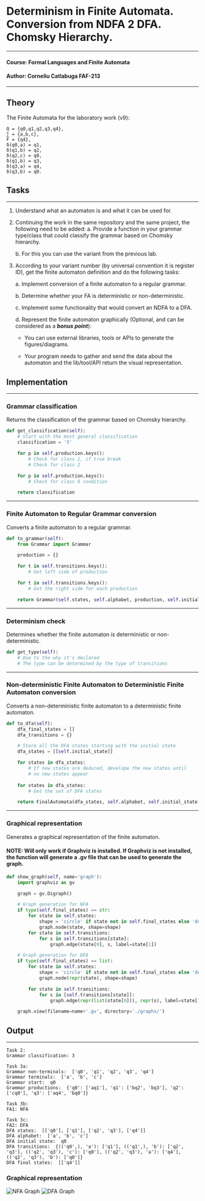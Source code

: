 # Determinism in Finite Automata. Conversion from NDFA 2 DFA. Chomsky Hierarchy.

---

#### Course: Formal Languages and Finite Automata
#### Author: Corneliu Catlabuga FAF-213

----

## Theory
The Finite Automata for the laboratory work (v9):

```
Q = {q0,q1,q2,q3,q4},
∑ = {a,b,c},
F = {q4},
δ(q0,a) = q1,
δ(q1,b) = q2,
δ(q2,c) = q0,
δ(q1,b) = q3,
δ(q3,a) = q4,
δ(q3,b) = q0.
```

## Tasks

---

1. Understand what an automaton is and what it can be used for.

2. Continuing the work in the same repository and the same project, the following need to be added:
    a. Provide a function in your grammar type/class that could classify the grammar based on Chomsky hierarchy.

    b. For this you can use the variant from the previous lab.

3. According to your variant number (by universal convention it is register ID), get the finite automaton definition and do the following tasks:

    a. Implement conversion of a finite automaton to a regular grammar.

    b. Determine whether your FA is deterministic or non-deterministic.

    c. Implement some functionality that would convert an NDFA to a DFA.
    
    d. Represent the finite automaton graphically (Optional, and can be considered as a __*bonus point*__):
      
    - You can use external libraries, tools or APIs to generate the figures/diagrams.
        
    - Your program needs to gather and send the data about the automaton and the lib/tool/API return the visual representation.

## Implementation

---

### Grammar classification
Returns the classification of the grammar based on Chomsky hierarchy.
```python
def get_classification(self):
    # Start with the most general classification
    classification = '3'

    for p in self.production.keys():
        # Check for class 1, if true break
        # Check for class 2

    for p in self.production.keys():
        # Check for class 0 condition

    return classification
```

---

### Finite Automaton to Regular Grammar conversion
Converts a finite automaton to a regular grammar.
```py
def to_grammar(self):
    from Grammar import Grammar

    production = {}

    for t in self.transitions.keys():
        # Get left side of production

    for t in self.transitions.keys():
        # Get the right side for each production

    return Grammar(self.states, self.alphabet, production, self.initial_state)
```

---

### Determinism check
Determines whether the finite automaton is deterministic or non-deterministic.
```py
def get_type(self):
    # Due to the why it's declared
    # The type can be determined by the type of transitions
```

---

### Non-deterministic Finite Automaton to Deterministic Finite Automaton conversion
Converts a non-deterministic finite automaton to a deterministic finite automaton.
```py
def to_dfa(self):
    dfa_final_states = []
    dfa_transitions = {}

    # Store all the DFA states starting with the initial state
    dfa_states = [[self.initial_state]]

    for states in dfa_states:
        # If new states are deduced, develope the new states until
        # no new states appear 
        
    for states in dfa_states:
        # Get the set of DFA states

    return FinalAutomata(dfa_states, self.alphabet, self.initial_state, dfa_transitions, dfa_final_states)
```

---

### Graphical representation
Generates a graphical representation of the finite automaton.
#### NOTE: Will only work if Graphviz is installed. If Graphviz is not installed, the function will generate a .gv file that can be used to generate the graph.
```python
def show_graph(self, name='graph'):
    import graphviz as gv

    graph = gv.Digraph()

    # Graph generation for NFA
    if type(self.final_states) == str:
        for state in self.states:
            shape = 'circle' if state not in self.final_states else 'doublecircle'
            graph.node(state, shape=shape)
        for state in self.transitions:
            for s in self.transitions[state]:
                graph.edge(state[0], s, label=state[1])

    # Graph generation for DFA
    if type(self.final_states) == list:
        for state in self.states:
            shape = 'circle' if state not in self.final_states else 'doublecircle'
            graph.node(repr(state), shape=shape)

        for state in self.transitions:
            for s in [self.transitions[state]]:
                graph.edge(repr(list(state[0])), repr(s), label=state[1])

    graph.view(filename=name+'.gv', directory='./graphs/')
```

## Output

---

```
Task 2:
Grammar classification: 3

Task 3a:
Grammar non-terminals:  ['q0', 'q1', 'q2', 'q3', 'q4']
Grammar terminals:  ['a', 'b', 'c']
Grammar start:  q0
Grammar productions:  {'q0': ['aq1'], 'q1': ['bq2', 'bq3'], 'q2': ['cq0'], 'q3': ['aq4', 'bq0']}

Task 3b:
FA1: NFA

Task 3c:
FA2: DFA
DFA states:  [['q0'], ['q1'], ['q2', 'q3'], ['q4']]
DFA alphabet:  ['a', 'b', 'c']
DFA initial state:  q0
DFA transitions:  {(('q0',), 'a'): ['q1'], (('q1',), 'b'): ['q2', 'q3'], (('q2', 'q3'), 'c'): ['q0'], (('q2', 'q3'), 'a'): ['q4'], (('q2', 'q3'), 'b'): ['q0']}
DFA final states:  [['q4']]
```

### Graphical representation
![NFA Graph](graphs/nfa.jpg) ![DFA Graph](graphs/dfa.jpg)